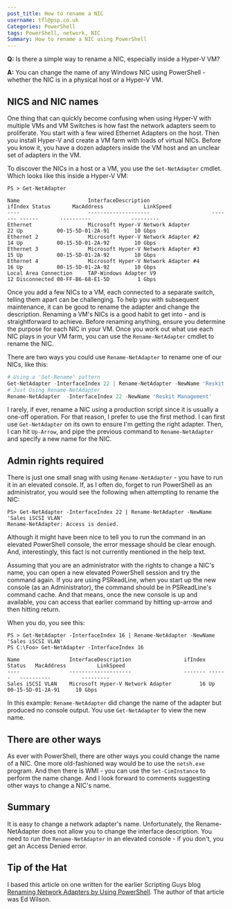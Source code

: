 ```yaml
---
post_title: How to rename a NIC
username: tfl@psp.co.uk
Categories: PowerShell
tags: PowerShell, network, NIC
Summary: How to rename a NIC using PowerShell
---
```



**Q:** Is there a simple way to rename a NIC, especially inside a Hyper-V VM?

**A:** You can change the name of any Windows NIC using PowerShell - whether the NIC is in a physical host or a Hyper-V VM.


## NICS and NIC names

One thing that can quickly become confusing when using Hyper-V with multiple VMs and VM Switches is how fast the network adapters seem to proliferate.
You start with a few wired Ethernet Adapters on the host.
Then you install Hyper-V and create a VM farm with loads of virtual NICs.
Before you know it, you have a dozen adapters inside the VM host and an unclear set of adapters in the VM.

To discover the NICs in a host or a VM, you use the `Get-NetAdapter` cmdlet.
Which looks like this inside a Hyper-V VM:

```powershell-Console
PS > Get-NetAdapter

Name                      InterfaceDescription                    ifIndex Status       MacAddress             LinkSpeed
----                      --------------------                    ------- ------       ----------             ---------
Ethernet                  Microsoft Hyper-V Network Adapter            22 Up           00-15-5D-01-2A-91        10 Gbps
Ethernet 2                Microsoft Hyper-V Network Adapter #2         14 Up           00-15-5D-01-2A-92        10 Gbps
Ethernet 3                Microsoft Hyper-V Network Adapter #3         15 Up           00-15-5D-01-2A-92        10 Gbps
Ethernet 4                Microsoft Hyper-V Network Adapter #4         16 Up           00-15-5D-01-2A-92        10 Gbps
Local Area Connection     TAP-Windows Adapter V9                       12 Disconnected 00-FF-B6-68-E1-5D         1 Gbps
```

Once you add a few NICs to a VM, each connected to a separate switch, telling them apart can be challenging.
To help you with subsequent maintenance, it can be good to rename the adapter and change the description.
Renaming a VM's NICs is a good habit to get into - and is straightforward to achieve.
Before renaming anything, ensure you determine the purpose for each NIC in your VM.
Once you work out what use each NIC plays in your VM farm, you can use the `Rename-NetAdapter` cmdlet to rename the NIC.

There are two ways you could use `Rename-NetAdapter` to rename one of our NICs, like this:

```powershell
# Using a 'Get-Rename' pattern
Get-NetAdapter -InterfaceIndex 22 | Rename-NetAdapter -NewName 'Reskit Management'
# Just Using Rename-NetAdapter
Rename-NetAdapter  -InterfaceIndex 22 -NewName 'Reskit Management'
```

I rarely, if ever, rename a NIC using a production script since it is usually a one-off operation.
For that reason, I prefer to use the first method.
I can first use `Get-NetAdapter`  on its own to ensure I'm getting the right adapter.
Then, I can hit `Up-Arrow`, and pipe the previous command to `Rename-NetAdapter` and specify a new name for the NIC.

## Admin rights required

There is just one small snag with using `Rename-NetAdapter` - you have to run it in an elevated console.
If, as I often do, forget to run PowerShell as an administrator, you would see the following when attempting to rename the NIC:

```powershell-console
PS> Get-NetAdapter -InterfaceIndex 22 | Rename-NetAdapter -NewName 'Sales iSCSI VLAN'
Rename-NetAdapter: Access is denied.
```

Although it might have been nice to tell you to run the command in an elevated PowerShell console, the error message should be clear enough.
And, interestingly, this fact is not currently mentioned in the help text.

Assuming that you are an administrator with the rights to change a NIC's name, you can open a new elevated PowerShell session and try the command again.
If you are using PSReadLine, when you start up the new console (as an Administrator), the command should be in PSReadLine's command cache.
And that means, once the new console is up and available, you can access that earlier command by hitting up-arrow and then hitting return.

When you do, you see this:

```powershell-console
PS > Get-NetAdapter -InterfaceIndex 16 | Rename-NetAdapter -NewName 'Sales iSCSI VLAN'
PS C:\Foo> Get-NetAdapter -InterfaceIndex 16

Name                InterfaceDescription                 ifIndex Status   MacAddress          LinkSpeed
----                --------------------                 ------- ------   ----------          ---------
Sales iSCSI VLAN    Microsoft Hyper-V Network Adapter         16 Up       00-15-5D-01-2A-91     10 Gbps
```

In this example: `Rename-NetAdapter` did change the name of the adapter but produced no console output.
You use `Get-NetAdapter` to view the new name.

## There are other ways

As ever with PowerShell, there are other ways you could change the name of a NIC.
One more old-fashioned way would be to use the `netsh.exe`  program.
And then there is WMI - you can use the `Set-CimInstance` to perform the name change.
And I look forward to comments suggesting other ways to change a NIC's name.

## Summary

It is easy to change a network adapter's name.
Unfortunately, the Rename-NetAdapter does not allow you to change the interface description.
You need to run the `Rename-NetAdapter` in an elevated console - if you don't, you get an Access Denied error.

## Tip of the Hat

I based this article on one written for the earlier Scripting Guys blog [Renaming Network Adapters by Using PowerShell](https://devblogs.microsoft.com/scripting/renaming-network-adapters-by-using-powershell/).
The author of that article was Ed Wilson.
